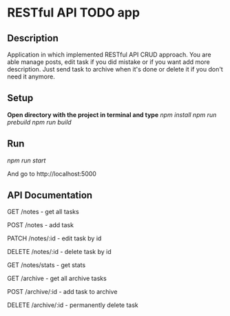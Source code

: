 # RESTful API TODO app
## Description
Application in which implemented RESTful API CRUD approach.
You are able manage posts, edit task if you did mistake or if you want add more description.
Just send task to archive when it's done or delete it if you don't need it anymore.

## Setup
**Open directory with the project in terminal and type**
*npm install*
*npm run prebuild* 
*npm run build*

## Run
*npm run start*

And go to http://localhost:5000

## API Documentation

GET /notes - get all tasks

POST /notes - add task

PATCH /notes/:id - edit task by id

DELETE /notes/:id - delete task by id

GET /notes/stats - get stats

GET /archive - get all archive tasks

POST /archive/:id - add task to archive

DELETE /archive/:id - permanently delete task
